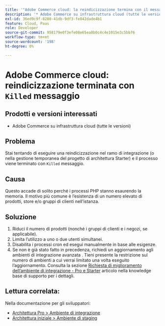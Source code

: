 ```yaml
---
title: '"Adobe Commerce cloud: la reindicizzazione termina con il messaggio "Killed"'
description: '* Adobe Commerce su infrastruttura cloud (tutte le versioni)'
exl-id: 36ed9c9f-8280-41db-9df3-fe842dade4b1
feature: Cloud, Paas
role: Developer
source-git-commit: 958179e0f3efe08e65ea8b0c4c4e1015e3c5bb76
workflow-type: tm+mt
source-wordcount: '198'
ht-degree: 0%

---
```


# Adobe Commerce cloud: reindicizzazione terminata con `Killed` messaggio

## Prodotti e versioni interessati

* Adobe Commerce su infrastruttura cloud (tutte le versioni)

## Problema

Stai tentando di eseguire una reindicizzazione nel ramo di integrazione (o nella gestione temporanea del progetto di architettura Starter) e il processo viene terminato con `Killed` messaggio.

## Causa

Questo accade di solito perché i processi PHP stanno esaurendo la memoria.
Il motivo più comune è l’esistenza di un numero elevato di prodotti, store e/o gruppi di clienti nell’istanza.

## Soluzione

1. Riduci il numero di prodotti (nonché i gruppi di clienti e i negozi, se applicabile).
1. Limita l’utilizzo a uno o due utenti simultanei.
1. Disabilita i processi cron ed esegui manualmente in base alle esigenze.
1. Se non è già stato fatto in precedenza, richiedi un aggiornamento agli ambienti di integrazione avanzata . Tieni presente la restrizione sul numero di ambienti a cui verrai limitato una volta eseguito l’aggiornamento. Consulta la sezione [Richiesta di miglioramento dell’ambiente di integrazione - Pro e Starter](/help/announcements/adobe-commerce-announcements/integration-environment-enhancement-request-pro-and-starter.md) articolo nella knowledge base di supporto per i dettagli.

## Lettura correlata:

Nella documentazione per gli sviluppatori:

* [Architettura Pro > Ambiente di integrazione](https://devdocs.magento.com/cloud/architecture/pro-architecture.html#cloud-arch-int)
* [Architettura iniziale > Ambiente di staging](https://devdocs.magento.com/cloud/architecture/starter-architecture.html#cloud-arch-stage)

